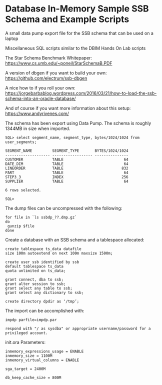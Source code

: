 # Database In-Memory Sample SSB Schema and Example Scripts

A small data pump export file for the SSB schema that can be used on a laptop

Miscellaneous SQL scripts similar to the DBIM Hands On Lab scripts

The Star Schema Benchmark Whitepaper: https://www.cs.umb.edu/~poneil/StarSchemaB.PDF

A version of dbgen if you want to build your own: https://github.com/electrum/ssb-dbgen

A nice how to if you roll your own: https://jorgebarbablog.wordpress.com/2016/03/21/how-to-load-the-ssb-schema-into-an-oracle-database/

And of course if you want more information about this setup: https://www.andyrivenes.com/


The schema has been export using Data Pump.
The schema is roughly 1344MB in size when imported.

```
SQL> select segment_name, segment_type, bytes/1024/1024 from user_segments;

SEGMENT_NAME         SEGMENT_TYPE       BYTES/1024/1024
-------------------- ------------------ ---------------
CUSTOMER             TABLE                           64
DATE_DIM             TABLE                           64
LINEORDER            TABLE                          832
PART                 TABLE                           64
STEP3_3              INDEX                          256
SUPPLIER             TABLE                           64

6 rows selected.

SQL>
```

The dump files can be uncompressed with the following:

```
for file in `ls ssbdp_??.dmp.gz`
do
 gunzip $file
done
```

Create a database with an SSB schema and a tablespace allocated:

```
create tablespace ts_data datafile 
size 100m autoextend on next 100m maxsize 1500m;

create user ssb identified by ssb
default tablespace ts_data
quota unlimited on ts_data;

grant connect, dba to ssb;
grant alter session to ssb;
grant select any table to ssb;
grant select any dictionary to ssb;

create directory dpdir as ‘/tmp’;
```

The import can be accomplished with:

```
impdp parfile=impdp.par

respond with "/ as sysdba" or appropriate username/password for a privileged account.
```

init.ora Parameters:

```
inmemory_expressions_usage = ENABLE
inmemory_size = 1100M
inmemory_virtual_columns = ENABLE

sga_target = 2400M

db_keep_cache_size = 800M
```
